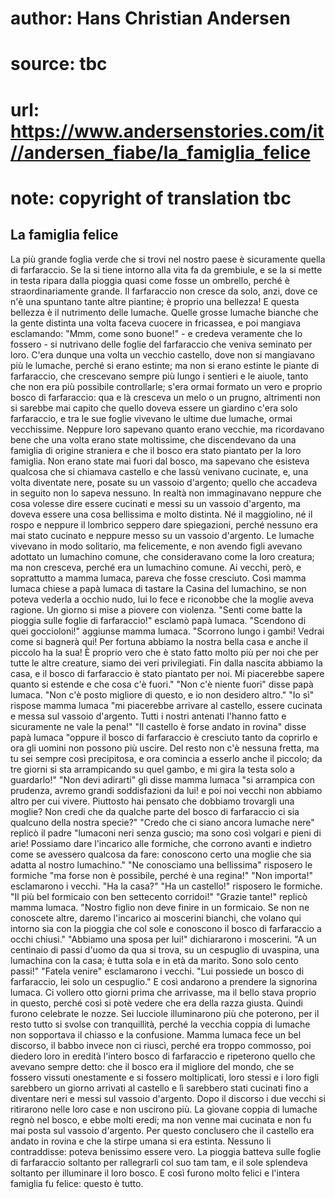 # author: Hans Christian Andersen
# source: tbc
# url: https://www.andersenstories.com/it//andersen_fiabe/la_famiglia_felice
# note: copyright of translation tbc

## La famiglia felice 

La più grande foglia verde che si trovi nel nostro paese è sicuramente
quella di farfaraccio. Se la si tiene intorno alla vita fa da grembiule,
e se la si mette in testa ripara dalla pioggia quasi come fosse un
ombrello, perché è straordinariamente grande.
Il farfaraccio non cresce da solo, anzi, dove ce n'è una spuntano tante
altre piantine; è proprio una bellezza! E questa bellezza è il
nutrimento delle lumache. Quelle grosse lumache bianche che la gente
distinta una volta faceva cuocere in fricassea, e poi mangiava
esclamando: "Mmm, come sono buone!" - e credeva veramente che lo
fossero - si nutrivano delle foglie del farfaraccio che veniva seminato
per loro.
C'era dunque una volta un vecchio castello, dove non si mangiavano più
le lumache, perché si erano estinte; ma non si erano estinte le piante
di farfaraccio, che crescevano sempre più lungo i sentieri e le aiuole,
tanto che non era più possibile controllarle; s'era ormai formato un
vero e proprio bosco di farfaraccio: qua e là cresceva un melo o un
prugno, altrimenti non si sarebbe mai capito che quello doveva essere un
giardino c'era solo farfaraccio, e tra le sue foglie vivevano le ultime
due lumache, ormai vecchissime.
Neppure loro sapevano quanto erano vecchie, ma ricordavano bene che una
volta erano state moltissime, che discendevano da una famiglia di
origine straniera e che il bosco era stato piantato per la loro
famiglia. Non erano state mai fuori dal bosco, ma sapevano che esisteva
qualcosa che si chiamava castello e che lassù venivano cucinate, e, una
volta diventate nere, posate su un vassoio d'argento; quello che
accadeva in seguito non lo sapeva nessuno.
In realtà non immaginavano neppure che cosa volesse dire essere cucinati
e messi su un vassoio d'argento, ma doveva essere una cosa bellissima e
molto distinta. Né il maggiolino, né il rospo e neppure il lombrico
seppero dare spiegazioni, perché nessuno era mai stato cucinato e
neppure messo su un vassoio d'argento.
Le lumache vivevano in modo solitario, ma felicemente, e non avendo
figli avevano adottato un lumachino comune, che consideravano come la
loro creatura; ma non cresceva, perché era un lumachino comune. Ai
vecchi, però, e soprattutto a mamma lumaca, pareva che fosse cresciuto.
Così mamma lumaca chiese a papà lumaca di tastare la Casina del
lumachino, se non poteva vederla a occhio nudo, lui lo fece e riconobbe
che la moglie aveva ragione.
Un giorno si mise a piovere con violenza.
"Senti come batte la pioggia sulle foglie di farfaraccio!" esclamò
papà lumaca.
"Scendono di quei goccioloni!" aggiunse mamma lumaca. "Scorrono lungo
i gambi! Vedrai come si bagnerà qui! Per fortuna abbiamo la nostra bella
casa e anche il piccolo ha la sua! È proprio vero che è stato fatto
molto più per noi che per tutte le altre creature, siamo dei veri
privilegiati. Fin dalla nascita abbiamo la casa, e il bosco di
farfaraccio è stato piantato per noi. Mi piacerebbe sapere quanto si
estende e che cosa c'è fuori."
"Non c'è niente fuori" disse papà lumaca. "Non c'è posto migliore
di questo, e io non desidero altro."
"Io sì" rispose mamma lumaca "mi piacerebbe arrivare al castello,
essere cucinata e messa sul vassoio d'argento. Tutti i nostri antenati
l'hanno fatto e sicuramente ne vale la pena!"
"Il castello è forse andato in rovina" disse papà lumaca "oppure il
bosco di farfaraccio è cresciuto tanto da coprirlo e ora gli uomini non
possono più uscire. Del resto non c'è nessuna fretta, ma tu sei sempre
così precipitosa, e ora comincia a esserlo anche il piccolo; da tre
giorni si sta arrampicando su quel gambo, e mi gira la testa solo a
guardarlo!"
"Non devi adirarti" gli disse mamma lumaca "si arrampica con
prudenza, avremo grandi soddisfazioni da lui! e poi noi vecchi non
abbiamo altro per cui vivere. Piuttosto hai pensato che dobbiamo
trovargli una moglie? Non credi che da qualche parte del bosco di
farfaraccio ci sia qualcuno della nostra specie?"
"Credo che ci siano ancora lumache nere" replicò il padre "lumaconi
neri senza guscio; ma sono così volgari e pieni di arie! Possiamo dare
l'incarico alle formiche, che corrono avanti e indietro come se
avessero qualcosa da fare: conoscono certo una moglie che sia adatta al
nostro lumachino."
"Ne conosciamo una bellissima" risposero le formiche "ma forse non è
possibile, perché è una regina!"
"Non importa!" esclamarono i vecchi. "Ha la casa?"
"Ha un castello!" risposero le formiche. "Il più bel formicaio con
ben settecento corridoi!"
"Grazie tante!" replicò mamma lumaca. "Nostro figlio non deve finire
in un formicaio. Se non ne conoscete altre, daremo l'incarico ai
moscerini bianchi, che volano qui intorno sia con la pioggia che col
sole e conoscono il bosco di farfaraccio a occhi chiusi."
"Abbiamo una sposa per lui!" dichiararono i moscerini. "A un
centinaio di passi d'uomo da qua si trova, su un cespuglio di uvaspina,
una lumachina con la casa; è tutta sola e in età da marito. Sono solo
cento passi!"
"Fatela venire" esclamarono i vecchi. "Lui possiede un bosco di
farfaraccio, lei solo un cespuglio."
E così andarono a prendere la signorina lumaca. Ci vollero otto giorni
prima che arrivasse, ma il bello stava proprio in questo, perché così si
potè vedere che era della razza giusta.
Quindi furono celebrate le nozze. Sei lucciole illuminarono più che
poterono, per il resto tutto si svolse con tranquillità, perché la
vecchia coppia di lumache non sopportava il chiasso e la confusione.
Mamma lumaca fece un bel discorso, il babbo invece non ci riuscì, perché
era troppo commosso, poi diedero loro in eredità l'intero bosco di
farfaraccio e ripeterono quello che avevano sempre detto: che il bosco
era il migliore del mondo, che se fossero vissuti onestamente e si
fossero moltiplicati, loro stessi e i loro figli sarebbero un giorno
arrivati al castello e lì sarebbero stati cucinati fino a diventare neri
e messi sul vassoio d'argento.
Dopo il discorso i due vecchi si ritirarono nelle loro case e non
uscirono più. La giovane coppia di lumache regnò nel bosco, e ebbe molti
eredi; ma non venne mai cucinata e non fu mai posta sul vassoio
d'argento. Per questo conclusero che il castello era andato in rovina e
che la stirpe umana si era estinta. Nessuno li contraddisse: poteva
benissimo essere vero. La pioggia batteva sulle foglie di farfaraccio
soltanto per rallegrarli col suo tam tam, e il sole splendeva soltanto
per illuminare il loro bosco. E così furono molto felici e l'intera
famiglia fu felice: questo è tutto.

